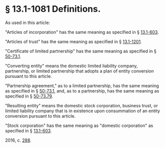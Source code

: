 # § 13.1-1081 Definitions.

<p>As used in this article:</p><p>"Articles of incorporation" has the same meaning as specified in § <a href='http://law.lis.virginia.gov/vacode/13.1-603/'>13.1-603</a>.</p><p>"Articles of trust" has the same meaning as specified in § <a href='http://law.lis.virginia.gov/vacode/13.1-1201/'>13.1-1201</a>.</p><p>"Certificate of limited partnership" has the same meaning as specified in § <a href='http://law.lis.virginia.gov/vacode/50-73.1/'>50-73.1</a>.</p><p>"Converting entity" means the domestic limited liability company, partnership, or limited partnership that adopts a plan of entity conversion pursuant to this article.</p><p>"Partnership agreement," as to a limited partnership, has the same meaning as specified in § <a href='http://law.lis.virginia.gov/vacode/50-73.1/'>50-73.1</a>, and, as to a partnership, has the same meaning as specified in § <a href='http://law.lis.virginia.gov/vacode/50-73.79/'>50-73.79</a>.</p><p>"Resulting entity" means the domestic stock corporation, business trust, or limited liability company that is in existence upon consummation of an entity conversion pursuant to this article.</p><p>"Stock corporation" has the same meaning as "domestic corporation" as specified in § <a href='http://law.lis.virginia.gov/vacode/13.1-603/'>13.1-603</a>.</p><p>2016, c. <a href='http://lis.virginia.gov/cgi-bin/legp604.exe?161+ful+CHAP0288'>288</a>.</p>